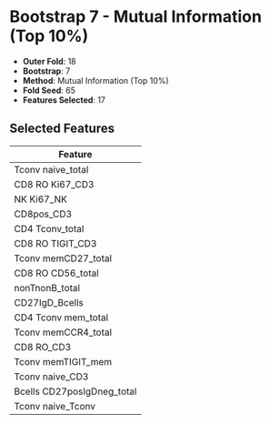 # Bootstrap 7 - Mutual Information (Top 10%)

- **Outer Fold**: 18
- **Bootstrap**: 7
- **Method**: Mutual Information (Top 10%)
- **Fold Seed**: 65
- **Features Selected**: 17

## Selected Features

| Feature |
|---------|
| Tconv naive_total |
| CD8  RO Ki67_CD3 |
| NK Ki67_NK |
| CD8pos_CD3 |
| CD4 Tconv_total |
| CD8 RO TIGIT_CD3 |
| Tconv memCD27_total |
| CD8 RO CD56_total |
| nonTnonB_total |
| CD27IgD_Bcells |
| CD4 Tconv mem_total |
| Tconv memCCR4_total |
| CD8 RO_CD3 |
| Tconv memTIGIT_mem |
| Tconv naive_CD3 |
| Bcells CD27posIgDneg_total |
| Tconv naive_Tconv |
